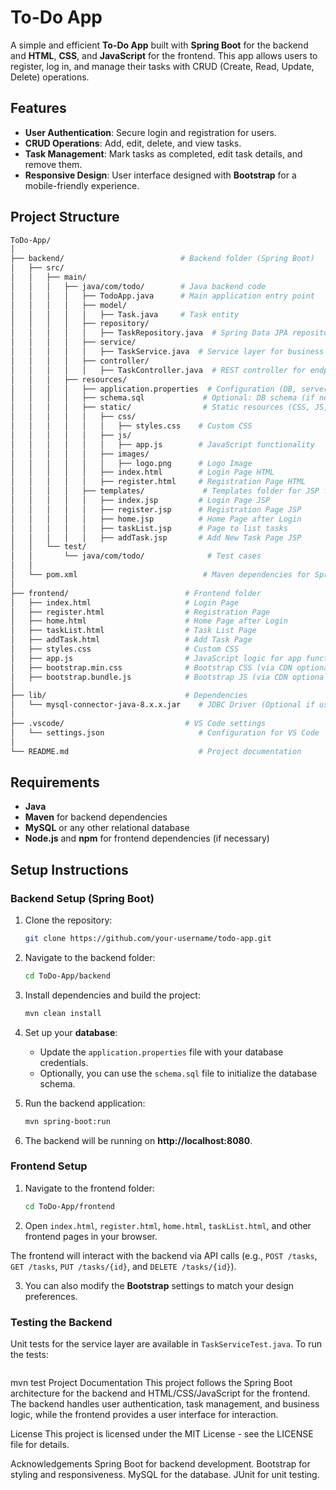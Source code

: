 # To-Do App

A simple and efficient **To-Do App** built with **Spring Boot** for the backend and **HTML**, **CSS**, and **JavaScript** for the frontend. This app allows users to register, log in, and manage their tasks with CRUD (Create, Read, Update, Delete) operations.

## Features
- **User Authentication**: Secure login and registration for users.
- **CRUD Operations**: Add, edit, delete, and view tasks.
- **Task Management**: Mark tasks as completed, edit task details, and remove them.
- **Responsive Design**: User interface designed with **Bootstrap** for a mobile-friendly experience.

## Project Structure
``` bash
ToDo-App/
│
├── backend/                          # Backend folder (Spring Boot)
│   ├── src/
│   │   ├── main/
│   │   │   ├── java/com/todo/        # Java backend code
│   │   │   │   ├── TodoApp.java      # Main application entry point
│   │   │   │   ├── model/
│   │   │   │   │   ├── Task.java     # Task entity
│   │   │   │   ├── repository/
│   │   │   │   │   ├── TaskRepository.java  # Spring Data JPA repository
│   │   │   │   ├── service/
│   │   │   │   │   ├── TaskService.java  # Service layer for business logic
│   │   │   │   ├── controller/
│   │   │   │   │   ├── TaskController.java  # REST controller for endpoints
│   │   │   ├── resources/
│   │   │   │   ├── application.properties  # Configuration (DB, server, etc.)
│   │   │   │   ├── schema.sql             # Optional: DB schema (if needed)
│   │   │   │   ├── static/                # Static resources (CSS, JS, Images, HTML files)
│   │   │   │   │   ├── css/
│   │   │   │   │   │   ├── styles.css    # Custom CSS
│   │   │   │   │   ├── js/
│   │   │   │   │   │   ├── app.js        # JavaScript functionality
│   │   │   │   │   ├── images/
│   │   │   │   │   │   ├── logo.png      # Logo Image
│   │   │   │   │   ├── index.html        # Login Page HTML
│   │   │   │   │   ├── register.html     # Registration Page HTML
│   │   │   │   ├── templates/             # Templates folder for JSP files
│   │   │   │   │   ├── index.jsp         # Login Page JSP
│   │   │   │   │   ├── register.jsp      # Registration Page JSP
│   │   │   │   │   ├── home.jsp          # Home Page after Login
│   │   │   │   │   ├── taskList.jsp      # Page to list tasks
│   │   │   │   │   ├── addTask.jsp       # Add New Task Page JSP
│   │   └── test/
│   │       └── java/com/todo/              # Test cases
│   │
│   └── pom.xml                            # Maven dependencies for Spring Boot
│
├── frontend/                          # Frontend folder
│   ├── index.html                     # Login Page
│   ├── register.html                  # Registration Page
│   ├── home.html                      # Home Page after Login
│   ├── taskList.html                  # Task List Page
│   ├── addTask.html                   # Add Task Page
│   ├── styles.css                     # Custom CSS
│   ├── app.js                         # JavaScript logic for app functionality
│   ├── bootstrap.min.css              # Bootstrap CSS (via CDN optional)
│   ├── bootstrap.bundle.js            # Bootstrap JS (via CDN optional)
│
├── lib/                               # Dependencies
│   └── mysql-connector-java-8.x.x.jar    # JDBC Driver (Optional if using Maven)
│
├── .vscode/                           # VS Code settings
│   └── settings.json                     # Configuration for VS Code
│
└── README.md                             # Project documentation
```


## Requirements

- **Java**
- **Maven** for backend dependencies
- **MySQL** or any other relational database
- **Node.js** and **npm** for frontend dependencies (if necessary)

## Setup Instructions

### Backend Setup (Spring Boot)

1. Clone the repository:
    ```bash
    git clone https://github.com/your-username/todo-app.git
    ```

2. Navigate to the backend folder:
    ```bash
    cd ToDo-App/backend
    ```

3. Install dependencies and build the project:
    ```bash
    mvn clean install
    ```

4. Set up your **database**:
    - Update the `application.properties` file with your database credentials.
    - Optionally, you can use the `schema.sql` file to initialize the database schema.

5. Run the backend application:
    ```bash
    mvn spring-boot:run
    ```

6. The backend will be running on **http://localhost:8080**.

### Frontend Setup

1. Navigate to the frontend folder:
    ```bash
    cd ToDo-App/frontend
    ```

2. Open `index.html`, `register.html`, `home.html`, `taskList.html`, and other frontend pages in your browser.

The frontend will interact with the backend via API calls (e.g., `POST /tasks`, `GET /tasks`, `PUT /tasks/{id}`, and `DELETE /tasks/{id}`).

3. You can also modify the **Bootstrap** settings to match your design preferences.

### Testing the Backend

Unit tests for the service layer are available in `TaskServiceTest.java`. To run the tests:

```bash
```
mvn test
Project Documentation
This project follows the Spring Boot architecture for the backend and HTML/CSS/JavaScript for the frontend. The backend handles user authentication, task management, and business logic, while the frontend provides a user interface for interaction.

License
This project is licensed under the MIT License - see the LICENSE file for details.

Acknowledgements
Spring Boot for backend development.
Bootstrap for styling and responsiveness.
MySQL for the database.
JUnit for unit testing.
